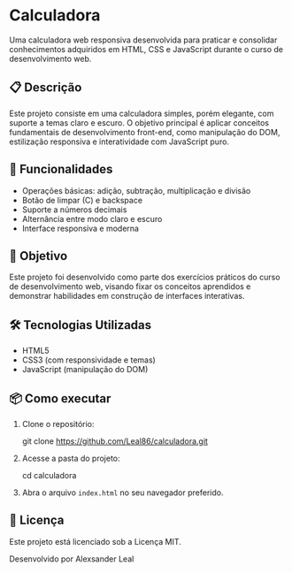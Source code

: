 # Calculadora

Uma calculadora web responsiva desenvolvida para praticar e consolidar conhecimentos adquiridos em HTML, CSS e JavaScript durante o curso de desenvolvimento web.

## 📋 Descrição

Este projeto consiste em uma calculadora simples, porém elegante, com suporte a temas claro e escuro. O objetivo principal é aplicar conceitos fundamentais de desenvolvimento front-end, como manipulação do DOM, estilização responsiva e interatividade com JavaScript puro.

## 🚀 Funcionalidades

- Operações básicas: adição, subtração, multiplicação e divisão
- Botão de limpar (C) e backspace
- Suporte a números decimais
- Alternância entre modo claro e escuro
- Interface responsiva e moderna

## 🎯 Objetivo

Este projeto foi desenvolvido como parte dos exercícios práticos do curso de desenvolvimento web, visando fixar os conceitos aprendidos e demonstrar habilidades em construção de interfaces interativas.

## 🛠️ Tecnologias Utilizadas

- HTML5
- CSS3 (com responsividade e temas)
- JavaScript (manipulação do DOM)

## 📦 Como executar

1. Clone o repositório:

    git clone https://github.com/Leal86/calculadora.git

2. Acesse a pasta do projeto:

    cd calculadora

3. Abra o arquivo `index.html` no seu navegador preferido.

## 📄 Licença

Este projeto está licenciado sob a Licença MIT.

Desenvolvido por Alexsander Leal